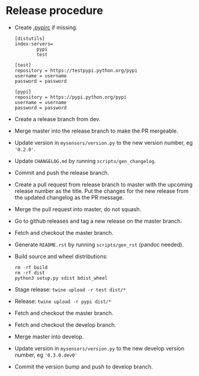 # Release procedure
- Create [.pypirc](https://docs.python.org/3.6/distutils/packageindex.html#the-pypirc-file)
  if missing.

	```
	[distutils]
	index-servers=
			pypi
			test

	[test]
	repository = https://testpypi.python.org/pypi
	username = username
	password = password

	[pypi]
	repository = https://pypi.python.org/pypi
	username = username
	password = password
	```

- Create a release branch from dev.
- Merge master into the release branch to make the PR mergeable.
- Update version in `mysensors/version.py` to the new version number, eg `'0.2.0'`.
- Update `CHANGELOG.md` by running `scripts/gen_changelog`.
- Commit and push the release branch.
- Create a pull request from release branch to master with the upcoming release number as the title. Put the changes for the new release from the updated changelog as the PR message.
- Merge the pull request into master, do not squash.
- Go to github releases and tag a new release on the master branch.
- Fetch and checkout the master branch.
- Generate `README.rst` by running `scripts/gen_rst` (pandoc needed).
- Build source and wheel distributions:
  ```
  rm -rf build
  rm -rf dist
  python3 setup.py sdist bdist_wheel
  ```
- Stage release: `twine upload -r test dist/*`
- Release: `twine upload -r pypi dist/*`
- Fetch and checkout the master branch.
- Fetch and checkout the develop branch.
- Merge master into develop.
- Update version in `mysensors/version.py` to the new develop version number, eg `'0.3.0.dev0'`
- Commit the version bump and push to develop branch.
